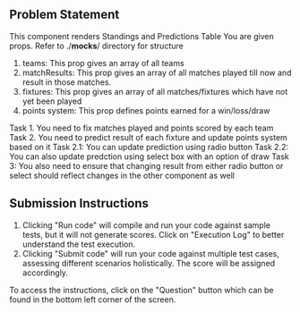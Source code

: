 ## Problem Statement
This component renders Standings and Predictions Table
You are given props. Refer to ./__mocks__/ directory for structure 
1. teams: This prop gives an array of all teams
2. matchResults: This prop gives an array of all matches played till now
    and result in those matches.
3. fixtures: This prop gives an array of all matches/fixtures
    which have not yet been played
4. points system: This prop defines points earned for a win/loss/draw


Task 1. You need to fix matches played and points scored by each team
Task 2. You need to predict result of each fixture and update points system based on it
Task 2.1: You can update prediction using radio button
Task 2.2: You can also update predction using select box with an option of draw
Task 3: You also need to ensure that changing result from either radio button or select 
        should reflect changes in the other component as well 

## Submission Instructions
1. Clicking "Run code" will compile and run your code against sample tests, but it will not generate scores. Click on "Execution Log" to better understand the test execution.
2. Clicking "Submit code" will run your code against multiple test cases, assessing different scenarios holistically. The score will be assigned accordingly.

To access the instructions, click on the "Question" button which can be found in the bottom left corner of the screen.